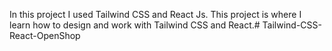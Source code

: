 In this project I used Tailwind CSS and React Js. This project is where I learn how to design and work with Tailwind CSS and React.# Tailwind-CSS-React-OpenShop
